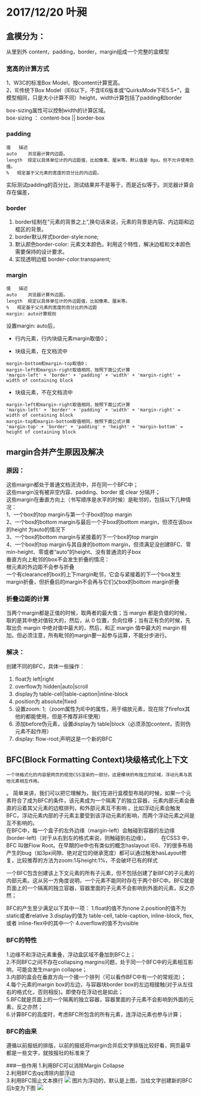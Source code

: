 # 2017/12/20   叶昶
## 盒模分为：
从里到外 content，padding，border，margin组成一个完整的盒模型


### 宽高的计算方式
1、W3C的标准Box Model，按content计算宽高。  
2、IE传统下Box Model（IE6以下，不含IE6版本或“QuirksMode下IE5.5+”，盒模型相同，只是大小计算不同）height，width计算包括了padding和border  

box-sizing属性可以控制width的计算区域。  
box-sizing ： content-box || border-box 

### padding
```
值	描述
auto	浏览器计算内边距。
length	规定以具体单位计的内边距值，比如像素、厘米等。默认值是 0px。但不允许使用负值。
%	规定基于父元素的宽度的百分比的内边距。
```
实际测试padding的百分比，测试结果并不是等于，而是近似等于。浏览器计算会存在偏差，

### border
1. border绘制在“元素的背景之上”,换句话来说，元素的背景是内容、内边距和边框区的背景。
2. border默认样式border-style:none;
3. 默认颜色border-color: 元素文本颜色。利用这个特性，解决边框和文本颜色需要保持的设计要求。
4. 实现透明边框 border-color:transparent;

### margin
```
值	描述
auto	浏览器计算外边距。
length	规定以具体单位计的外边距值，比如像素、厘米等。
%	规定基于父元素的宽度的百分比的外边距
margin: auto计算规则
```
设置margin: auto后，

- 行内元素，行内块级元素margin取值0；

- 块级元素，在文档流中

```
margin-bottom和margin-top取值0；
margin-left和margin-right取值相同，按照下面公式计算
'margin-left' + 'border' + 'padding' + 'width' + 'margin-right' = width of containing block
```

- 块级元素，不在文档流中
```
margin-left和margin-right取值相同，按照下面公式计算
'margin-left' + 'border' + 'padding' + 'width' + 'margin-right' = width of containing block
margin-top和margin-bottom取值相同，按照下面公式计算
'margin-top' + 'border' + 'padding' + 'height' + 'margin-bottom' = height of containing block
```


## margin合并产生原因及解决
### 原因：
这些margin都处于普通文档流流中，并在同一个BFC中；  
这些margin没有被非空内容、padding、border 或 clear 分隔开；  
这些margin在垂直方向上（书写顺序是水平的时候）是毗邻的，包括以下几种情况：  
1、一个box的top margin与第一个子box的top margin  
2、一个box的bottom margin与最后一个子box的bottom margin，但须在该box的height 为auto的情况下  
3、一个box的bottom margin与紧接着的下一个box的top margin  
4、一个box的top margin与其自身的bottom margin，但须满足没创建BFC、零min-height、零或者“auto”的height、没有普通流的子box  
垂直方向上毗邻的box不会发生折叠的情况：  
根元素的外边距不会参与折叠  
一个有clearance的box的上下margin毗邻，它会与紧接着的下一个box发生margin折叠，但折叠后的margin不会再与它们父box的bottom margin折叠  

### 折叠边距的计算
当两个margin都是正值的时候，取两者的最大值；当 margin 都是负值的时候，取的是其中绝对值较大的，然后，从 0 位置，负向位移；当有正有负的时候，先取出负 margin 中绝对值中最大的，然后，和正 margin 值中最大的 margin 相加。但必须注意，所有毗邻的margin要一起参与运算，不能分步进行。  

### 解决：
创建不同的BFC，具体一些操作：  
1. float为 left|right  
2. overflow为 hidden|auto|scroll  
3. display为 table-cell|table-caption|inline-block  
4. position为 absolute|fixed  
5. 设置zoom: 1;（zoom属性为IE中的属性，用于缩放元素，现在除了firefox其他的都能使用，但是不推荐非IE使用）  
6. 添加before伪元素，设置display为 table|block（必须添加content，否则伪元素不起作用）  
7. display: flow-root;声明这是一个新的BFC



## BFC(Block Formatting Context)块级格式化上下文
    一个块格式化的内容是网页的视觉CSS渲染的一部分。这是模块的布独立的区域，浮动元素与其他元素相互作用。  
。   简单来讲，我们可以把它理解为，我们在进行盒模型布局的时候，如果一个元素符合了成为BFC的条件，该元素成为一个隔离了的独立容器，元素内部元素会垂直的沿着其父元素的边框排列，和外部元素互不影响 。比如浮动元素会触发BFC，浮动元素内部的子元素主要受到该浮动元素的影响，而两个浮动元素之间是互不影响的。  
    在BFC中，每一个盒子的左外边缘（margin-left）会触碰到容器的左边缘(border-left)（对于从右到左的格式来说，则触碰到右边缘）。
　　在CSS3 中，BFC 叫做Flow Root。在早期的ie中也有类似的概念haslayout IE6、7的很多布局产生的bug（如3px间隙、绝对定位的继承宽度）都可以通过触发hasLayout修复，比较推荐的方法为zoom:1与height:1%，不会破坏已有的样式  

一个BFC包含创建该上下文元素的所有子元素，但不包括创建了新BFC的子元素的内部元素。这从另一方角度说明，一个元素不能同时存在于两个BFC中。BFC就是页面上的一个隔离的独立容器，容器里面的子元素不会影响到外面的元素，反之亦然；  


BFC的产生至少满足以下其中一项：
1.float的值不为none
2.position的值不为static或者relative
3.display的值为 table-cell, table-caption, inline-block, flex, 或者 inline-flex中的其中一个
4.overflow的值不为visible

### BFC的特性
1.边缘不和浮动元素重叠，浮动盒区域不叠加到BFC上；  
2.不同BFC之间不存在collapsing margins问题，处于同一个BFC中的元素相互影响，可能会发生margin collapse；  
3.内部的盒会在垂直方向一个接一个排列（可以看作BFC中有一个的常规流）；  
4.每个元素的margin box的左边，与容器块border box的左边相接触(对于从左往右的格式化，否则相反)。即使存在浮动也是如此；  
5.BFC就是页面上的一个隔离的独立容器，容器里面的子元素不会影响到外面的元素，反之亦然；  
6.计算BFC的高度时，考虑BFC所包含的所有元素，连浮动元素也参与计算；  


### BFC的由来
遵循以前报纸的排版，以前的报纸将margin合并后文字排版比较好看，网页最早都是一些文字，就按报社的标准来了


###一些作用
1.利用BFC可以消除Margin Collapse  
2.利用BFC去qq清除内部浮动  
3.利用BFC阻止文本换行
<img src="https://upload-images.jianshu.io/upload_images/192464-47f55b6a8de7b3c1.png?imageMogr2/auto-orient/strip%7CimageView2/2/w/654"> 
图片为浮动的，默认是上图，当给文字创建新的BFC后b变为下图
<img src="https://upload-images.jianshu.io/upload_images/192464-2620aa5e31bd83f0.png?imageMogr2/auto-orient/strip%7CimageView2/2/w/658">

